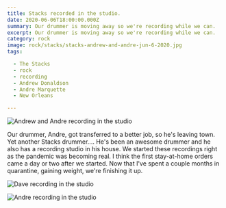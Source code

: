 ```yaml
---
title: Stacks recorded in the studio.
date: 2020-06-06T18:00:00.000Z
summary: Our drummer is moving away so we're recording while we can.
excerpt: Our drummer is moving away so we're recording while we can.
category: rock
image: rock/stacks/stacks-andrew-and-andre-jun-6-2020.jpg
tags:

  - The Stacks
  - rock
  - recording
  - Andrew Donaldson
  - Andre Marquette
  - New Orleans

---
```


![Andrew and Andre recording in the studio](/static/img/rock/stacks/stacks-andrew-and-andre-jun-6-2020.jpg "Andrew and Andre recording in the studio")

Our drummer, Andre, got transferred to a better job, so he's leaving town. Yet another Stacks drummer.... He's been an awesome drummer and he also has a recording studio in his house. We started these recordings right as the pandemic was becoming real. I think the first stay-at-home orders came a day or two after we started. Now that I've spent a couple months in quarantine, gaining weight, we're finishing it up.

![Dave recording in the studio](/static/img/rock/stacks/stacks-dave-fat-in-studio-jun-6-2020.jpg "Dave recording in the studio")

![Andre recording in the studio](/static/img/rock/stacks/stacks-andre-in-studio-jun-6-2020.jpg "Andre recording in the studio")